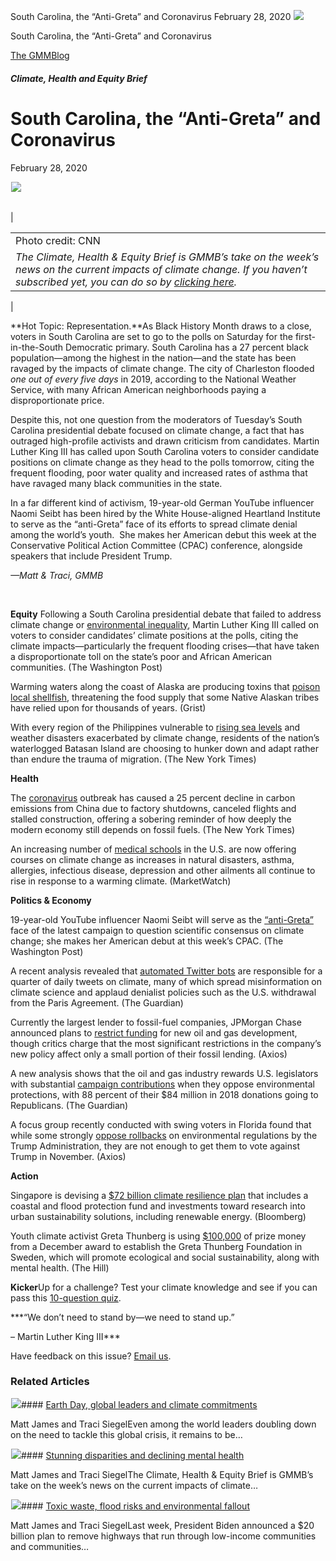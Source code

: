 



South Carolina, the “Anti-Greta” and Coronavirus
February 28, 2020
![](data:image/gif;base64,R0lGODlhAQABAAAAACH5BAEKAAEALAAAAAABAAEAAAICTAEAOw==)![](https://www.gmmb.com/wp-content/uploads/2020/11/2.26.2020.png)



South Carolina, the “Anti-Greta” and Coronavirus





 [The GMMBlog](/blog/)



##### Climate, Health and Equity Brief

 South Carolina, the “Anti-Greta” and Coronavirus
================================================


February 28, 2020



![](data:image/gif;base64,R0lGODlhAQABAAAAACH5BAEKAAEALAAAAAABAAEAAAICTAEAOw==)![](https://www.gmmb.com/wp-content/uploads/2020/11/2.26.2020-552x300.png) 




|  |  |
| --- | --- |
| 

|  |
| --- |
| Photo credit: CNN
*The Climate, Health & Equity Brief is GMMB’s take on the week’s news on the current impacts of climate change. If you haven’t subscribed yet, you can do so by [clicking here](https://mailchimp.us4.list-manage.com/subscribe?u=f2f8c4bdabe1a2a83f914e813&id=4a13a601e2).* |

 |


**Hot Topic: Representation.**As Black History Month draws to a close, voters in South Carolina are set to go to the polls on Saturday for the first-in-the-South Democratic primary. South Carolina has a 27 percent black population—among the highest in the nation—and the state has been ravaged by the impacts of climate change. The city of Charleston flooded *one out of every five days* in 2019, according to the National Weather Service, with many African American neighborhoods paying a disproportionate price.


Despite this, not one question from the moderators of Tuesday’s South Carolina presidential debate focused on climate change, a fact that has outraged high-profile activists and drawn criticism from candidates. Martin Luther King III has called upon South Carolina voters to consider candidate positions on climate change as they head to the polls tomorrow, citing the frequent flooding, poor water quality and increased rates of asthma that have ravaged many black communities in the state.


In a far different kind of activism, 19-year-old German YouTube influencer Naomi Seibt has been hired by the White House-aligned Heartland Institute to serve as the “anti-Greta” face of its efforts to spread climate denial among the world’s youth.  She makes her American debut this week at the Conservative Political Action Committee (CPAC) conference, alongside speakers that include President Trump.


*—Matt & Traci, GMMB*


 


**Equity**
Following a South Carolina presidential debate that failed to address climate change or [environmental i](https://urldefense.proofpoint.com/v2/url?u=https-3A__mailchimp.us4.list-2Dmanage.com_track_click-3Fu-3Df2f8c4bdabe1a2a83f914e813-26id-3D5ed46c9261-26e-3D0999b60087&d=DwMFaQ&c=9wxE0DgWbPxd1HCzjwN8Eaww1--ViDajIU4RXCxgSXE&r=teOBNJBFjd9WbGX18uv-G0-GiB28R_DvSCYWpADP3wU&m=xY6lNfY1APLNKM_XPo3fXyrcA_6Xe3dJouUgUoF3Gf0&s=94akACaRGZCLFIDlg9J-SJT2gRoFJs2wZVOzUvyApOE&e=)[nequality](https://urldefense.proofpoint.com/v2/url?u=https-3A__mailchimp.us4.list-2Dmanage.com_track_click-3Fu-3Df2f8c4bdabe1a2a83f914e813-26id-3D16bdaa9574-26e-3D0999b60087&d=DwMFaQ&c=9wxE0DgWbPxd1HCzjwN8Eaww1--ViDajIU4RXCxgSXE&r=teOBNJBFjd9WbGX18uv-G0-GiB28R_DvSCYWpADP3wU&m=xY6lNfY1APLNKM_XPo3fXyrcA_6Xe3dJouUgUoF3Gf0&s=ydXT-hhvb8mvP7Cl5aN82NhkAsUBIBAca4m5lso9JyQ&e=), Martin Luther King III called on voters to consider candidates’ climate positions at the polls, citing the climate impacts—particularly the frequent flooding crises—that have taken a disproportionate toll on the state’s poor and African American communities. (The Washington Post)


Warming waters along the coast of Alaska are producing toxins that [poison local shellfish](https://urldefense.proofpoint.com/v2/url?u=https-3A__mailchimp.us4.list-2Dmanage.com_track_click-3Fu-3Df2f8c4bdabe1a2a83f914e813-26id-3D30876c2a74-26e-3D0999b60087&d=DwMFaQ&c=9wxE0DgWbPxd1HCzjwN8Eaww1--ViDajIU4RXCxgSXE&r=teOBNJBFjd9WbGX18uv-G0-GiB28R_DvSCYWpADP3wU&m=xY6lNfY1APLNKM_XPo3fXyrcA_6Xe3dJouUgUoF3Gf0&s=AuDUGWVbjhSJ6q_qHQsDZacyOzpeCIXhEMXwmVCA2iw&e=), threatening the food supply that some Native Alaskan tribes have relied upon for thousands of years. (Grist)


With every region of the Philippines vulnerable to [rising sea levels](https://urldefense.proofpoint.com/v2/url?u=https-3A__mailchimp.us4.list-2Dmanage.com_track_click-3Fu-3Df2f8c4bdabe1a2a83f914e813-26id-3De9af0aa0ab-26e-3D0999b60087&d=DwMFaQ&c=9wxE0DgWbPxd1HCzjwN8Eaww1--ViDajIU4RXCxgSXE&r=teOBNJBFjd9WbGX18uv-G0-GiB28R_DvSCYWpADP3wU&m=xY6lNfY1APLNKM_XPo3fXyrcA_6Xe3dJouUgUoF3Gf0&s=Rw4-XbDM9hOsaiIuiW31JwGimsQy9XpTdMDxPs78sPw&e=) and weather disasters exacerbated by climate change, residents of the nation’s waterlogged Batasan Island are choosing to hunker down and adapt rather than endure the trauma of migration. (The New York Times)


**Health**  

The [coronavirus](https://urldefense.proofpoint.com/v2/url?u=https-3A__mailchimp.us4.list-2Dmanage.com_track_click-3Fu-3Df2f8c4bdabe1a2a83f914e813-26id-3Dea68b58f3e-26e-3D0999b60087&d=DwMFaQ&c=9wxE0DgWbPxd1HCzjwN8Eaww1--ViDajIU4RXCxgSXE&r=teOBNJBFjd9WbGX18uv-G0-GiB28R_DvSCYWpADP3wU&m=xY6lNfY1APLNKM_XPo3fXyrcA_6Xe3dJouUgUoF3Gf0&s=fZi3A7vsSH-wV-UPcF9Xfl1hpcXjUvXnm98G1f3uPDw&e=) outbreak has caused a 25 percent decline in carbon emissions from China due to factory shutdowns, canceled flights and stalled construction, offering a sobering reminder of how deeply the modern economy still depends on fossil fuels. (The New York Times)


An increasing number of [medical schools](https://urldefense.proofpoint.com/v2/url?u=https-3A__mailchimp.us4.list-2Dmanage.com_track_click-3Fu-3Df2f8c4bdabe1a2a83f914e813-26id-3D8f439d4821-26e-3D0999b60087&d=DwMFaQ&c=9wxE0DgWbPxd1HCzjwN8Eaww1--ViDajIU4RXCxgSXE&r=teOBNJBFjd9WbGX18uv-G0-GiB28R_DvSCYWpADP3wU&m=xY6lNfY1APLNKM_XPo3fXyrcA_6Xe3dJouUgUoF3Gf0&s=qGsMrQ5zIK71ms6iKD-WEsPXNqxUh3qB2udTnEZtWwE&e=) in the U.S. are now offering courses on climate change as increases in natural disasters, asthma, allergies, infectious disease, depression and other ailments all continue to rise in response to a warming climate. (MarketWatch)


**Politics & Economy**  

19-year-old YouTube influencer Naomi Seibt will serve as the [“anti-Greta”](https://urldefense.proofpoint.com/v2/url?u=https-3A__mailchimp.us4.list-2Dmanage.com_track_click-3Fu-3Df2f8c4bdabe1a2a83f914e813-26id-3D23bff10544-26e-3D0999b60087&d=DwMFaQ&c=9wxE0DgWbPxd1HCzjwN8Eaww1--ViDajIU4RXCxgSXE&r=teOBNJBFjd9WbGX18uv-G0-GiB28R_DvSCYWpADP3wU&m=xY6lNfY1APLNKM_XPo3fXyrcA_6Xe3dJouUgUoF3Gf0&s=adMK1AwWjuUfkTzpJCjg2151HUprys4tDo31tAmNzQ0&e=) face of the latest campaign to question scientific consensus on climate change; she makes her American debut at this week’s CPAC. (The Washington Post)


A recent analysis revealed that [automated Twitter bots](https://urldefense.proofpoint.com/v2/url?u=https-3A__mailchimp.us4.list-2Dmanage.com_track_click-3Fu-3Df2f8c4bdabe1a2a83f914e813-26id-3D0a004d4c3f-26e-3D0999b60087&d=DwMFaQ&c=9wxE0DgWbPxd1HCzjwN8Eaww1--ViDajIU4RXCxgSXE&r=teOBNJBFjd9WbGX18uv-G0-GiB28R_DvSCYWpADP3wU&m=xY6lNfY1APLNKM_XPo3fXyrcA_6Xe3dJouUgUoF3Gf0&s=yEulklErNheErxNdN_RAArUvQG1Eem4K02o_QwcrHnA&e=) are responsible for a quarter of daily tweets on climate, many of which spread misinformation on climate science and applaud denialist policies such as the U.S. withdrawal from the Paris Agreement. (The Guardian)


Currently the largest lender to fossil-fuel companies, JPMorgan Chase announced plans to [restrict funding](https://urldefense.proofpoint.com/v2/url?u=https-3A__mailchimp.us4.list-2Dmanage.com_track_click-3Fu-3Df2f8c4bdabe1a2a83f914e813-26id-3D485939e893-26e-3D0999b60087&d=DwMFaQ&c=9wxE0DgWbPxd1HCzjwN8Eaww1--ViDajIU4RXCxgSXE&r=teOBNJBFjd9WbGX18uv-G0-GiB28R_DvSCYWpADP3wU&m=xY6lNfY1APLNKM_XPo3fXyrcA_6Xe3dJouUgUoF3Gf0&s=zNI3tF8bBk97Aq1ArfoZNj8qgrKhk7uPYWoo4OpzzEM&e=) for new oil and gas development, though critics charge that the most significant restrictions in the company’s new policy affect only a small portion of their fossil lending. (Axios)


A new analysis shows that the oil and gas industry rewards U.S. legislators with substantial [campaign contributions](https://urldefense.proofpoint.com/v2/url?u=https-3A__mailchimp.us4.list-2Dmanage.com_track_click-3Fu-3Df2f8c4bdabe1a2a83f914e813-26id-3Dc191d646b3-26e-3D0999b60087&d=DwMFaQ&c=9wxE0DgWbPxd1HCzjwN8Eaww1--ViDajIU4RXCxgSXE&r=teOBNJBFjd9WbGX18uv-G0-GiB28R_DvSCYWpADP3wU&m=xY6lNfY1APLNKM_XPo3fXyrcA_6Xe3dJouUgUoF3Gf0&s=RAidRq5yIL1COPyuVoCCp6JbbJ5mVpzUBlnPSggl9-s&e=) when they oppose environmental protections, with 88 percent of their $84 million in 2018 donations going to Republicans. (The Guardian)


A focus group recently conducted with swing voters in Florida found that while some strongly [oppose rollbacks](https://urldefense.proofpoint.com/v2/url?u=https-3A__mailchimp.us4.list-2Dmanage.com_track_click-3Fu-3Df2f8c4bdabe1a2a83f914e813-26id-3Df3a679fc27-26e-3D0999b60087&d=DwMFaQ&c=9wxE0DgWbPxd1HCzjwN8Eaww1--ViDajIU4RXCxgSXE&r=teOBNJBFjd9WbGX18uv-G0-GiB28R_DvSCYWpADP3wU&m=xY6lNfY1APLNKM_XPo3fXyrcA_6Xe3dJouUgUoF3Gf0&s=DV4cGYvv66SAKz45LRMeYdLy1kA-AsJRR0xdwEetbtw&e=) on environmental regulations by the Trump Administration, they are not enough to get them to vote against Trump in November. (Axios)


**Action**  

Singapore is devising a [$72 billion climate resilience plan](https://urldefense.proofpoint.com/v2/url?u=https-3A__mailchimp.us4.list-2Dmanage.com_track_click-3Fu-3Df2f8c4bdabe1a2a83f914e813-26id-3Dd47d4d9cf7-26e-3D0999b60087&d=DwMFaQ&c=9wxE0DgWbPxd1HCzjwN8Eaww1--ViDajIU4RXCxgSXE&r=teOBNJBFjd9WbGX18uv-G0-GiB28R_DvSCYWpADP3wU&m=xY6lNfY1APLNKM_XPo3fXyrcA_6Xe3dJouUgUoF3Gf0&s=meJDsJ2h_fvMTW5kAxbnH_m33pCU8s_1EofCeweASqM&e=) that includes a coastal and flood protection fund and investments toward research into urban sustainability solutions, including renewable energy. (Bloomberg)


Youth climate activist Greta Thunberg is using [$100,000](https://urldefense.proofpoint.com/v2/url?u=https-3A__mailchimp.us4.list-2Dmanage.com_track_click-3Fu-3Df2f8c4bdabe1a2a83f914e813-26id-3Dd23fed8767-26e-3D0999b60087&d=DwMFaQ&c=9wxE0DgWbPxd1HCzjwN8Eaww1--ViDajIU4RXCxgSXE&r=teOBNJBFjd9WbGX18uv-G0-GiB28R_DvSCYWpADP3wU&m=xY6lNfY1APLNKM_XPo3fXyrcA_6Xe3dJouUgUoF3Gf0&s=OEmBLkab__2gckuHuWE9FTjxftdr9neNKGD9OUE4vF8&e=) of prize money from a December award to establish the Greta Thunberg Foundation in Sweden, which will promote ecological and social sustainability, along with mental health. (The Hill)


**Kicker**Up for a challenge? Test your climate knowledge and see if you can pass this [10-question quiz](https://urldefense.proofpoint.com/v2/url?u=https-3A__mailchimp.us4.list-2Dmanage.com_track_click-3Fu-3Df2f8c4bdabe1a2a83f914e813-26id-3D7607043694-26e-3D0999b60087&d=DwMFaQ&c=9wxE0DgWbPxd1HCzjwN8Eaww1--ViDajIU4RXCxgSXE&r=teOBNJBFjd9WbGX18uv-G0-GiB28R_DvSCYWpADP3wU&m=xY6lNfY1APLNKM_XPo3fXyrcA_6Xe3dJouUgUoF3Gf0&s=wwuBOibpLJI9vmv6MvdvnTKci3fQoAAAfJpxFIwpG2U&e=).




***“We don’t need to stand by—we need to stand up.”  

– Martin Luther King III***



Have feedback on this issue? [Email us](mailto:traci.siegel@gmmb.com).









### Related Articles

![](data:image/gif;base64,R0lGODlhAQABAAAAACH5BAEKAAEALAAAAAABAAEAAAICTAEAOw==)![](https://www.gmmb.com/wp-content/uploads/2021/04/b5197d82-9fb4-4c84-a8d9-e468348c4c67-380x200.jpg)#### [Earth Day, global leaders and climate commitments](https://www.gmmb.com/news/earth-day-global-leaders-and-climate-commitments/)

Matt James and Traci SiegelEven among the world leaders doubling down on the need to tackle this global crisis, it remains to be…

![](data:image/gif;base64,R0lGODlhAQABAAAAACH5BAEKAAEALAAAAAABAAEAAAICTAEAOw==)![](https://www.gmmb.com/wp-content/uploads/2021/04/4.16header-380x200.png)#### [Stunning disparities and declining mental health](https://www.gmmb.com/news/stunning-disparities-and-declining-mental-health/)

Matt James and Traci SiegelThe Climate, Health & Equity Brief is GMMB’s take on the week’s news on the current impacts of climate…

![](data:image/gif;base64,R0lGODlhAQABAAAAACH5BAEKAAEALAAAAAABAAEAAAICTAEAOw==)![](https://www.gmmb.com/wp-content/uploads/2021/04/Picture1-380x200.jpg)#### [Toxic waste, flood risks and environmental fallout](https://www.gmmb.com/news/toxic-waste-flood-risks-and-environmental-fallout/)

Matt James and Traci SiegelLast week, President Biden announced a $20 billion plan to remove highways that run through low-income communities and communities…




